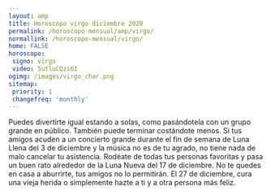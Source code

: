 ```yaml
---
layout: amp
title: Horoscopo virgo diciembre 2020 
permalink: /horoscopo-mensual/amp/virgo/
normallink: /horoscopo-mensual/virgo/
home: FALSE
horoscopo:
 signo: virgo
 video: 5uYluCQzi6I
ogimg: /images/virgo_char.png
sitemap:
 priority: 1
 changefreq: 'monthly'
---
```



Puedes divertirte igual estando a solas, como pasándotela con un grupo grande en público. También puede terminar costándote menos. Si tus amigos acuden a un concierto grande durante el fin de semana de Luna Llena del 3 de diciembre y la música no es de tu agrado, no tiene nada de malo cancelar tu asistencia. Rodéate de todas tus personas favoritas y pasa un buen rato alrededor de la Luna Nueva del 17 de diciembre. No te quedes en casa a aburrirte, tus amigos no lo permitirán. El 27 de diciembre, cura una vieja herida o simplemente hazte a ti y a otra persona más feliz.